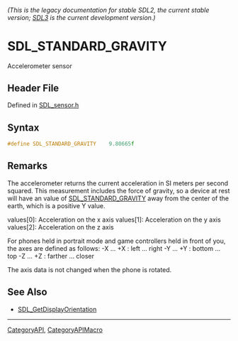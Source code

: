 ###### (This is the legacy documentation for stable SDL2, the current stable version; [SDL3](https://wiki.libsdl.org/SDL3/) is the current development version.)
# SDL_STANDARD_GRAVITY

Accelerometer sensor

## Header File

Defined in [SDL_sensor.h](https://github.com/libsdl-org/SDL/blob/SDL2/include/SDL_sensor.h)

## Syntax

```c
#define SDL_STANDARD_GRAVITY    9.80665f
```

## Remarks

The accelerometer returns the current acceleration in SI meters per second
squared. This measurement includes the force of gravity, so a device at
rest will have an value of [SDL_STANDARD_GRAVITY](SDL_STANDARD_GRAVITY)
away from the center of the earth, which is a positive Y value.

values[0]: Acceleration on the x axis values[1]: Acceleration on the y axis
values[2]: Acceleration on the z axis

For phones held in portrait mode and game controllers held in front of you,
the axes are defined as follows: -X ... +X : left ... right -Y ... +Y :
bottom ... top -Z ... +Z : farther ... closer

The axis data is not changed when the phone is rotated.

## See Also

* [SDL_GetDisplayOrientation](SDL_GetDisplayOrientation)

----
[CategoryAPI](CategoryAPI), [CategoryAPIMacro](CategoryAPIMacro)

